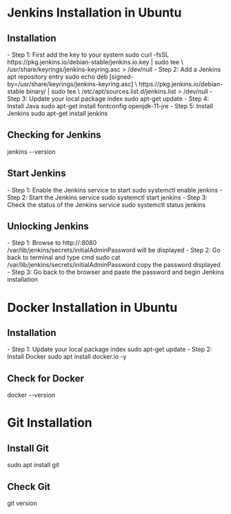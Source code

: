<h1> Jenkins Installation in Ubuntu </h1>
<h2> Installation </h2>
- Step 1: First add the key to your system
   sudo curl -fsSL https://pkg.jenkins.io/debian-stable/jenkins.io.key | sudo tee \
    /usr/share/keyrings/jenkins-keyring.asc > /dev/null
- Step 2: Add a Jenkins apt repository entry
   sudo echo deb [signed-by=/usr/share/keyrings/jenkins-keyring.asc] \
   https://pkg.jenkins.io/debian-stable binary/ | sudo tee \
   /etc/apt/sources.list.d/jenkins.list > /dev/null
- Step 3: Update your local package index
   sudo apt-get update
- Step 4: Install Java
   sudo apt-get install fontconfig openjdk-11-jre
- Step 5: Install Jenkins
   sudo apt-get install jenkins
   
<h2> Checking for Jenkins </h2>
   jenkins --version
   
<h2>Start Jenkins</h2>
- Step 1: Enable the Jenkins service to start
   sudo systemctl enable jenkins
- Step 2: Start the Jenkins service
   sudo systemctl start jenkins
- Step 3: Check the status of the Jenkins service
   sudo systemctl status jenkins
   
<h2> Unlocking Jenkins </h2>
- Step 1: Browse to http://<localhost>:8080
   /var/lib/jenkins/secrets/initialAdminPassword
   will be displayed
- Step 2: Go back to terminal and type cmd
   sudo cat /var/lib/jenkins/secrets/initialAdminPassword
   copy the password displayed
- Step 3: Go back to the browser and paste the password
   and begin Jenkins installation
   
<h1> Docker Installation in Ubuntu </h1>

<h2> Installation </h2>
- Step 1: Update your local package index
   sudo apt-get update
- Step 2: Install Docker
   sudo apt install docker.io -y
   
<h2> Check for Docker </h2>
   docker --version

  
<h1> Git Installation </h1>
<h2> Install Git </h2> 
   sudo apt install git
<h2> Check Git </h2>
   git version
  
